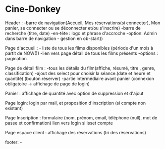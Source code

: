 # Cine-Donkey

Header : -barre de navigation(Accueil, Mes réservations(si connecter), Mon panier, se connecter ou se déconnecter et/ou s'inscrire)
	 -barre de recherche (titre, date)
	 -en-tête : logo et phrase d'accroche
	 -option: Admin dans barre de navigation
	 - gestion en ob-start()


Page d'accueil : - liste de tous les films disponibles (période d'un mois à partit de NOW())
		 -lien vers page détail de tous les films présents
		 -options : pagination


Page de détail film : -tous les détails du film(affiche, résumé, titre , genre, classification)
		      -ajout des select pour choisir la séance.(date et heure et quantité) (bouton réserver)
		      -partie intermédiaire avant panier (connexion obligatoire -> affichage de page de login)
			 

Panier : affichage de quantité avec option de suppression et d'ajout
	 

Page login: login par mail, et proposition d'inscription (si compte non existant)
	   
Page Inscription :  formulaire (nom, prénom, email, téléphone (null), mot de passe et confirmation)
		    lien vers login si isset compte  


Page espace client : affichage des réservations (tri des réservations)


footer: - 